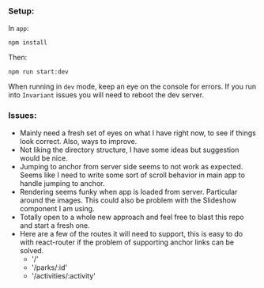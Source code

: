 ### Setup:
In `app`:
```
npm install
```

Then:
```
npm run start:dev
```

When running in `dev` mode, keep an eye on the console for errors.  If you run into `Invariant` issues you will need to reboot the dev server.


### Issues:
* Mainly need a fresh set of eyes on what I have right now, to see if things look correct.  Also, ways to improve.
* Not liking the directory structure, I have some ideas but suggestion would be nice.
* Jumping to anchor from server side seems to not work as expected.  Seems like I need to write some sort of scroll behavior in main app to handle jumping to anchor.
* Rendering seems funky when app is loaded from server. Particular around the images.  This could also be problem with the Slideshow component I am using.
* Totally open to a whole new approach and feel free to blast this repo and start a fresh one.
* Here are a few of the routes it will need to support, this is easy to do with react-router if the problem of supporting anchor links can be solved.
    - '/'
    - '/parks/:id'
    - '/activities/:activity'
